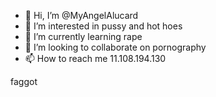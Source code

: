- 👋 Hi, I’m @MyAngelAlucard
- 👀 I’m interested in pussy and hot hoes
- 🌱 I’m currently learning rape
- 💞️ I’m looking to collaborate on pornography
- 📫 How to reach me 11.108.194.130

<!---
MyAngelAlucard/MyAngelAlucard is a ✨ special ✨ repository because its `README.md` (this file) appears on your GitHub profile.
You can click the Preview link to take a look at your changes.
---> faggot

